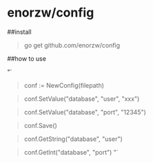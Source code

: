 enorzw/config
===================================

##install 

> go get github.com/enorzw/config

##how to use

"` 
> conf := NewConfig(filepath)

>	conf.SetValue("database", "user", "xxx")

>	conf.SetValue("database", "port", "12345")

> conf.Save()
  
> conf.GetString("database", "user")

> conf.GetInt("database", "port")
"`
